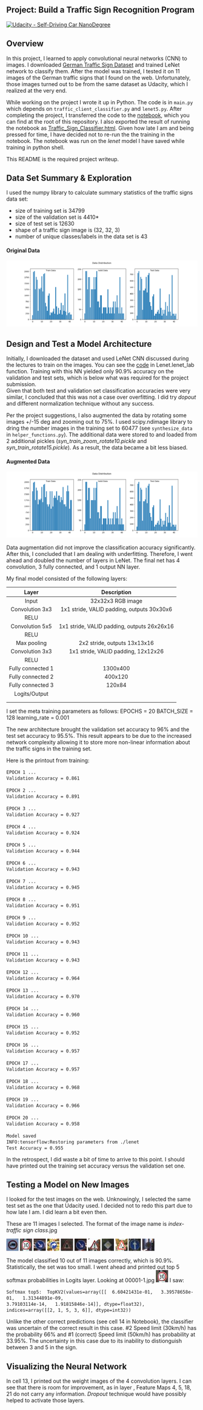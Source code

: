 ## Project: Build a Traffic Sign Recognition Program
[![Udacity - Self-Driving Car NanoDegree](https://s3.amazonaws.com/udacity-sdc/github/shield-carnd.svg)](http://www.udacity.com/drive)

Overview
---
In this project, I learned to apply convolutional neural networks (CNN) to images. 
I downloaded [German Traffic Sign Dataset](http://benchmark.ini.rub.de/?section=gtsrb&subsection=dataset) and trained LeNet network to classify them.
After the model was trained, I tested it on 11 images of the German traffic signs that I found on the web.
Unfortunately, those images turned out to be from the same dataset as Udacity, which I realized at the very end.

While working on the project I wrote it up in Python.  The code is in `main.py` which depends on `traffic_client_classifier.py` and `lenet5.py`.
After completing the project, I transferred the code to the [notebook](./Traffic_Sign_Classifier.ipynb), which you can find at the root of this repository.
I also exported the result of running the notebook as [Traffic_Sign_Classifier.html](./Traffic_Sign_Classifier.html).  Given how late I am and being pressed for time, I have decided not to re-run the
the training in the notebook.  The notebook was run on the *lenet* model I have saved while training in python shell.

This README is the required project writeup.

Data Set Summary & Exploration
---
I used the numpy library to calculate summary statistics of the traffic signs data set:
* size of training set is 34799
* size of the validation set is 4410*
* size of test set is 12630
* shape of a traffic sign image is (32, 32, 3)
* number of unique classes/labels in the data set is 43

#### Original Data
![Original Data](./analysis/data_distrib.png)

Design and Test a Model Architecture
---

Initially, I downloaded the dataset and used LeNet CNN discussed during the lectures to train on the images.  You can see the [code](./lenet5.py) in Lenet.lenet_lab function.  Training with this NN yielded only 90.9% accuracy
on the validation and test sets, which is below what was required for the project submission.  
Given that both test and validation set classification accuracies were very similar, I concluded that this was
not a case over overfitting.  I did try *dopout* and different normalization technique without any success.  

Per the project suggestions, I also augmented the data by rotating some images +/-15 deg and zooming out to 75%. 
I used scipy.ndimage library to dring the number images in the training set to 60477 (see `synthesize_data` in `helper_functions.py`).
The additional data were stored to and loaded from 2 additional pickles 
(_syn_train_zoom_rotate10.pickle_ and _syn_train_rotate15.pickle_).  As a result, the data became a bit less biased.

#### Augmented Data
![Augmented Data](./analysis/augmented_data_distrib.png)

Data augmentation did not improve the classification accuracy significantly.  After this, I concluded that I am dealing 
with underfitting.  Therefore, I went ahead and doubled the number of layers in LeNet.  The final net has 4 convolution,
 3 fully connected, and 1 output NN layer.  
 
My final model consisted of the following layers:

| Layer         		|     Description	        					| 
|:---------------------:|:---------------------------------------------:| 
| Input         		| 32x32x3 RGB image   							| 
| Convolution 3x3     	| 1x1 stride, VALID padding, outputs 30x30x6 	|
| RELU					|												|
| Convolution 5x5     	| 1x1 stride, VALID padding, outputs 26x26x16 	|
| RELU					|												|
| Max pooling	      	| 2x2 stride,  outputs 13x13x16 				|
| Convolution 3x3	    | 1x1 stride, VALID padding, 12x12x26       	|
| RELU					|												|
| Fully connected 1		| 1300x400        								|
| Fully connected 2		| 400x120        								|
| Fully connected 3		| 120x84        								|
| Logits/Output			|         									    |
|						|												|
|						|												|
 
I set the meta training parameters as follows:
EPOCHS = 20
BATCH_SIZE = 128
learning_rate = 0.001
        
The new architecture brought the validation set accuracy to 96% and the test set accuracy to 95.5%.  This result 
appears to be due to the increased network complexity allowing it to store more non-linear information about the 
traffic signs in the training set.

Here is the printout from training:
```
EPOCH 1 ...
Validation Accuracy = 0.861

EPOCH 2 ...
Validation Accuracy = 0.891

EPOCH 3 ...
Validation Accuracy = 0.927

EPOCH 4 ...
Validation Accuracy = 0.924

EPOCH 5 ...
Validation Accuracy = 0.944

EPOCH 6 ...
Validation Accuracy = 0.943

EPOCH 7 ...
Validation Accuracy = 0.945

EPOCH 8 ...
Validation Accuracy = 0.951

EPOCH 9 ...
Validation Accuracy = 0.952

EPOCH 10 ...
Validation Accuracy = 0.943

EPOCH 11 ...
Validation Accuracy = 0.943

EPOCH 12 ...
Validation Accuracy = 0.964

EPOCH 13 ...
Validation Accuracy = 0.970

EPOCH 14 ...
Validation Accuracy = 0.960

EPOCH 15 ...
Validation Accuracy = 0.952

EPOCH 16 ...
Validation Accuracy = 0.957

EPOCH 17 ...
Validation Accuracy = 0.957

EPOCH 18 ...
Validation Accuracy = 0.968

EPOCH 19 ...
Validation Accuracy = 0.966

EPOCH 20 ...
Validation Accuracy = 0.958

Model saved
INFO:tensorflow:Restoring parameters from ./lenet
Test Accuracy = 0.955
```

In the retrospect, I did waste a bit of time to arrive to this point.  I should have printed out the training 
set accuracy versus the validation set one.


Testing a Model on New Images
---

I looked for the test images on the web.  Unknowingly, I selected the same test set as the one that Udacity used.
I decided not to redo this part due to how late I am.  I did learn a bit even then.

These are 11 images I selected.  The format of the image name is _index_-_traffic sign class_.jpg 

![Vehicles over 3.5 metric tons prohibited](./traffic-signs-data/online_test_imgs/00000-16.jpg) ![Speed limit (30km/h)](./traffic-signs-data/online_test_imgs/00001-1.jpg) ![Keep right](./traffic-signs-data/online_test_imgs/00002-38.jpg) ![Turn right ahead](./traffic-signs-data/online_test_imgs/00003-33.jpg) 
![Right-of-way at the next intersection](./traffic-signs-data/online_test_imgs/00004-11.jpg) ![Keep right](./traffic-signs-data/online_test_imgs/00005-38.jpg) ![General caution](./traffic-signs-data/online_test_imgs/00006-18.jpg) ![Priority road](./traffic-signs-data/online_test_imgs/00007-12.jpg) 
![Traffic signals](./traffic-signs-data/online_test_imgs/00008-25.jpg) ![Ahead only](./traffic-signs-data/online_test_imgs/00009-35.jpg) ![Priority road](./traffic-signs-data/online_test_imgs/00010-12.jpg)

The model classified 10 out of 11 images correctly, which is 90.9%.  Statistically, the set was too small.
I went ahead and printed out top 5 softmax probabilities in Logits layer.  Looking at 00001-1.jpg ![Speed limit (30km/h)](./traffic-signs-data/online_test_imgs/00001-1.jpg) I saw:
```
Softmax top5:  TopKV2(values=array([[  6.60421431e-01,   3.39578658e-01,   1.31344891e-09, 
3.79103114e-14,   1.91815846e-14]], dtype=float32), 
indices=array([[2, 1, 5, 3, 6]], dtype=int32))
```
          
Unlike the other correct predictions (see cell 14 in Notebook), the classifier was uncertain of the correct result in this case.
\#2 Speed limit (30km/h) has the probability 66% and \#1 (correct) Speed limit (50km/h) has probability at 33.95%.
The uncertainty in this case due to its inability to distionguish between 3 and 5 in the sign. 

Visualizing the Neural Network
---

In cell 13, I printed out the weight images of the 4 convolution layers.  I can see that there is room for improvement, as in
layer , Feature Maps 4, 5, 18, 21 do not carry any information.  _Dropout_ technique would have possibly helped to activate those layers.